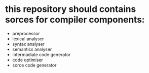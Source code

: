 # this repository should contains sorces for compiler components:
- preprocessor
- lexical analyser
- syntax analyser
- semantics analyser
- intermadiate code generator
- code optimiser
- sorce code generator

